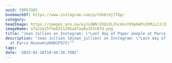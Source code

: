 ```yaml
---
uuid: 20057483
bookmarkOf: https://www.instagram.com/p/CUh8tdjITQp/
category:
headImage: https://images.are.na/eyJidWNrZXQiOiJhcmVuYV9pbWFnZXMiLCJrZXkiOiIyMDA1NzQ4My9vcmlnaW5hbF9hN2EyMWUxNWY1ZTgzMTEyNTZhZDdhYThhMzUzYzg3ZC5wbmciLCJlZGl0cyI6eyJyZXNpemUiOnsid2lkdGgiOjEyMDAsImhlaWdodCI6MTIwMCwiZml0IjoiaW5zaWRlIiwid2l0aG91dEVubGFyZ2VtZW50Ijp0cnVlfSwid2VicCI6eyJxdWFsaXR5Ijo5MH0sImpwZWciOnsicXVhbGl0eSI6OTB9LCJyb3RhdGUiOm51bGx9fQ==?bc=0
imageName: a7a21e15f5e8311256ad7aa8a353c87d.png
title: "Jean Jullien on Instagram: \"Last day of Paper people at Parco Museum\U0001F972\""
description: "Jean Jullien (@jean_jullien) on Instagram: \"Last day of Paper people
  at Parco Museum\U0001F972\""
tags:
date: '2023-01-26T19:46:30.708Z'
---
```

